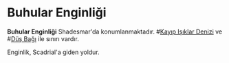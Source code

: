 # Buhular Enginliği

**Buhular Enginliği** Shadesmar'da konumlanmaktadır. #[Kayıp Işıklar Denizi](locations/sea-of-lost-lights) ve #[Düş Bağı](locations/nexus-of-imagination) ile sınırı vardır.

Enginlik, Scadrial'a giden yoldur.
